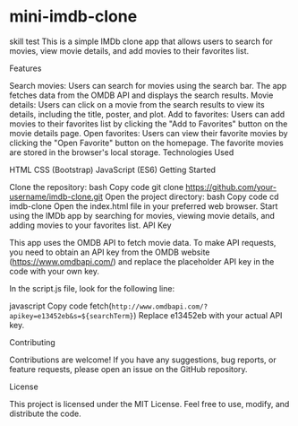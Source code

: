 # mini-imdb-clone
skill test 
This is a simple IMDb clone app that allows users to search for movies, view movie details, and add movies to their favorites list.

Features

Search movies: Users can search for movies using the search bar. The app fetches data from the OMDB API and displays the search results.
Movie details: Users can click on a movie from the search results to view its details, including the title, poster, and plot.
Add to favorites: Users can add movies to their favorites list by clicking the "Add to Favorites" button on the movie details page.
Open favorites: Users can view their favorite movies by clicking the "Open Favorite" button on the homepage. The favorite movies are stored in the browser's local storage.
Technologies Used

HTML
CSS (Bootstrap)
JavaScript (ES6)
Getting Started

Clone the repository:
bash
Copy code
git clone https://github.com/your-username/imdb-clone.git
Open the project directory:
bash
Copy code
cd imdb-clone
Open the index.html file in your preferred web browser.
Start using the IMDb app by searching for movies, viewing movie details, and adding movies to your favorites list.
API Key

This app uses the OMDB API to fetch movie data. To make API requests, you need to obtain an API key from the OMDB website (https://www.omdbapi.com/) and replace the placeholder API key in the code with your own key.

In the script.js file, look for the following line:

javascript
Copy code
fetch(`http://www.omdbapi.com/?apikey=e13452eb&s=${searchTerm}`)
Replace e13452eb with your actual API key.

Contributing

Contributions are welcome! If you have any suggestions, bug reports, or feature requests, please open an issue on the GitHub repository.

License

This project is licensed under the MIT License. Feel free to use, modify, and distribute the code.
